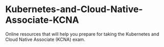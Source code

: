 # Kubernetes-and-Cloud-Native-Associate-KCNA
Online resources that will help you prepare for taking the  Kubernetes and Cloud Native Associate (KCNA) exam.
